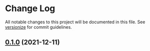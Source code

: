 # Change Log

All notable changes to this project will be documented in this file. See [versionize](https://github.com/saintedlama/versionize) for commit guidelines.

<a name="0.1.0"></a>
## [0.1.0](https://www.github.com/Kantaiko/Properties/releases/tag/v0.1.0) (2021-12-11)

